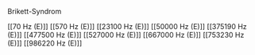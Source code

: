 

Brikett-Syndrom

[[70 Hz (E)]]
[[570 Hz (E)]]
[[23100 Hz (E)]]
[[50000 Hz (E)]]
[[375190 Hz (E)]]
[[477500 Hz (E)]]
[[527000 Hz (E)]]
[[667000 Hz (E)]]
[[753230 Hz (E)]]
[[986220 Hz (E)]]